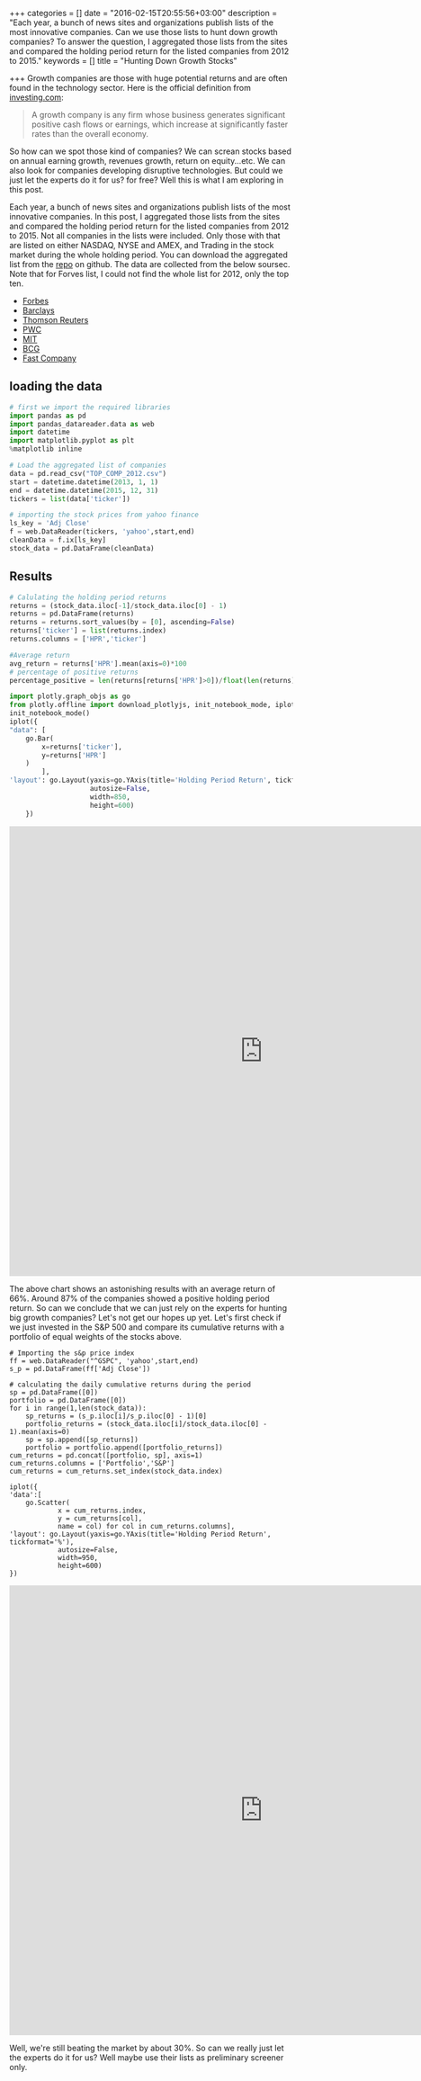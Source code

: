 +++
categories = []
date = "2016-02-15T20:55:56+03:00"
description = "Each year, a bunch of news sites and organizations publish lists of the most innovative companies. Can we use those lists to hunt down growth companies? To answer the question, I aggregated those lists from the sites and compared the holding period return for the listed companies from 2012 to 2015."
keywords = []
title = "Hunting Down Growth Stocks"

+++
Growth companies are those with huge potential returns and are often found in the technology sector. Here is the official definition from [investing.com](http://www.investopedia.com/terms/g/growthcompany.asp):

>A growth company is any firm whose business generates significant positive cash flows or earnings, which increase at significantly faster rates than the overall economy. 

So how can we spot those kind of companies? We can screan stocks based on annual earning growth, revenues growth, return on equity...etc. We can also look for companies developing disruptive technologies. But could we just let the experts do it for us? for free? Well this is what I am exploring in this post. 

Each year, a bunch of news sites and organizations publish lists of the most innovative companies. In this post, I aggregated those lists from the sites and compared the holding period return for the listed companies from 2012 to 2015. Not all companies in the lists were included. Only those with that are listed on either NASDAQ, NYSE and AMEX, and Trading in the stock market during the whole holding period. You can download the aggregated list from the [repo](https://github.com/ahmedas91/Hunting_growth_stocks) on github. The data are collected from the below soursec. Note that for Forves list, I could not find the whole list for 2012, only the top ten. 

- [Forbes](http://www.forbes.com/sites/samanthasharf/2012/09/05/the-ten-most-innovative-companies-in-america/#3f28c5aa23d3) 
- [Barclays](http://www.businessinsider.com/presenting-the-39-companies-that-will-win-through-innovation-2012-4?op=1)
- [Thomson Reuters](http://top100innovators.stateofinnovation.thomsonreuters.com/)
- [PWC](http://www.strategyand.pwc.com/global/home/what-we-think/innovation1000/top-innovators-spenders#/tab-2012)
- [MIT](http://www2.technologyreview.com/tr50/2012/?_ga=1.224498527.453581319.1458158445)
- [BCG](https://www.bcgperspectives.com/content/interactive/innovation_growth_most_innovative_companies_interactive_guide/)
- [Fast Company](http://www.fastcompany.com/section/most-innovative-companies-2012)

## loading the data
```python
# first we import the required libraries
import pandas as pd
import pandas_datareader.data as web
import datetime
import matplotlib.pyplot as plt
%matplotlib inline  
```
```python
# Load the aggregated list of companies
data = pd.read_csv("TOP_COMP_2012.csv")
start = datetime.datetime(2013, 1, 1)
end = datetime.datetime(2015, 12, 31)
tickers = list(data['ticker'])
```
```python
# importing the stock prices from yahoo finance
ls_key = 'Adj Close'
f = web.DataReader(tickers, 'yahoo',start,end)
cleanData = f.ix[ls_key]
stock_data = pd.DataFrame(cleanData)
```
## Results
```python
# Calulating the holding period returns 
returns = (stock_data.iloc[-1]/stock_data.iloc[0] - 1)
returns = pd.DataFrame(returns)
returns = returns.sort_values(by = [0], ascending=False)
returns['ticker'] = list(returns.index)
returns.columns = ['HPR','ticker']
```
```python
#Average return
avg_return = returns['HPR'].mean(axis=0)*100
# percentage of positive returns
percentage_positive = len(returns[returns['HPR']>0])/float(len(returns))*100 
```
```python
import plotly.graph_objs as go
from plotly.offline import download_plotlyjs, init_notebook_mode, iplot
init_notebook_mode()
iplot({
"data": [
    go.Bar(
        x=returns['ticker'],
        y=returns['HPR']
    )
        ],
'layout': go.Layout(yaxis=go.YAxis(title='Holding Period Return', tickformat='%'), 
                    autosize=False,
                    width=850,
                    height=600)
    })
```
<iframe width="900" height="800" frameborder="0" scrolling="no" src="https://plot.ly/~ahmedas91/0.embed"></iframe>

The above chart shows an astonishing results with an average return of 66%. Around 87% of the companies showed a positive holding period return. So can we conclude that we can just rely on the experts for hunting big growth companies? Let's not get our hopes up yet. Let's first check if we just invested in the S&P 500 and compare its cumulative returns with a portfolio of equal weights of the stocks above.
```pyhon
# Importing the s&p price index
ff = web.DataReader("^GSPC", 'yahoo',start,end)
s_p = pd.DataFrame(ff['Adj Close'])

# calculating the daily cumulative returns during the period
sp = pd.DataFrame([0])
portfolio = pd.DataFrame([0])
for i in range(1,len(stock_data)):
    sp_returns = (s_p.iloc[i]/s_p.iloc[0] - 1)[0]
    portfolio_returns = (stock_data.iloc[i]/stock_data.iloc[0] - 1).mean(axis=0)
    sp = sp.append([sp_returns])
    portfolio = portfolio.append([portfolio_returns])    
cum_returns = pd.concat([portfolio, sp], axis=1)
cum_returns.columns = ['Portfolio','S&P']
cum_returns = cum_returns.set_index(stock_data.index)

iplot({
'data':[
    go.Scatter(
            x = cum_returns.index,
            y = cum_returns[col],
            name = col) for col in cum_returns.columns],
'layout': go.Layout(yaxis=go.YAxis(title='Holding Period Return', tickformat='%'), 
            autosize=False,
            width=950,
            height=600)
})
```
<iframe width="900" height="800" frameborder="0" scrolling="no" src="https://plot.ly/~ahmedas91/4.embed"></iframe>

Well, we're still beating the market by about 30%. So can we really just let the experts do it for us? Well maybe use their lists as preliminary screener only.

